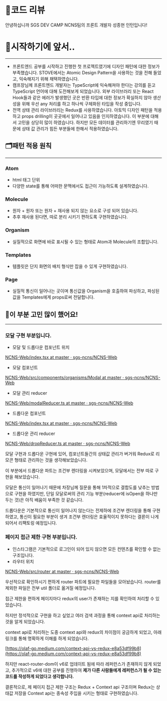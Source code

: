 
# 🤗코드 리뷰

안녕하십니까 SGS DEV CAMP NCNS팀의 프론트 개발자 성종현 인턴입니다!

# 🙌시작하기에 앞서..

---

- 프론트엔드 공부를 시작하고 진행한 첫 프로젝트였기에 디자인 패턴에 대한 정보가 부족했습니다. STOVE에서는 Atomic Design Pattern을 사용하는 것을 전해 들었고, 익숙해지기 위해 채택하였습니다.
- 캠프장님께 프론트엔드 개발자는 TypeScript에 익숙해져야 한다는 강의를 듣고 TypeScript 언어에 대해 도전해보게 되었습니다. 외부 라이브러리 또는 React Hook들과 같은 에러가 발생했던 곳은 반환 타입에 대한 정보가 확실하지 않아 생산성을 위해 우선 any 처리를 하고 하나씩 구체화된 타입을 작성 중입니다.
- 전역 상태 관리 라이브러리는 Redux를 사용하였습니다. 아토믹 디자인 패턴을 적용하고 props drilling이 곳곳에서 일어나고 있음을 인지하였습니다. 이 부분에 대해서 고민을 상당히 많이 하였습니다. 하지만 모든 데이터를 관리하기엔 무리였기 때문에 상태 값 관리가 힘든 부분들에 한해서 적용하였습니다.

## 🗂패턴 적용 원칙

---

### Atom

- html 태그 단위
- 다양한 state를 통해 어떠한 문맥에서도 접근이 가능하도록 설계하였습니다.

### Molecule

- 원자 + 원자 또는 원자 + 재사용 되지 않는 요소로 구성 되어 있습니다.
- 추후 재사용 된다면, 따로 분리 시키기 편하도록 구현하였습니다.

### Organism

- 실질적으로 화면에 바로 표시될 수 있는 형태로 Atom과 Molecule의 조합입니다.

### Templates

- 템플릿은 단지 화면의 배치 형식만 잡을 수 있게 구현하였습니다.

### Page

- 실질적 통신이 일어나는 곳이며 통신값을 Organism을 호출하여 파싱하고, 파싱된 값을 Templates에게 props로써 전달합니다.

## 🤔이 부분 고민 많이 했어요!

---

### 모달 구현 부분입니다.

- 모달 및 드롭다운 컴포넌트 위치

[NCNS-Web/index.tsx at master · sgs-ncns/NCNS-Web](https://github.com/sgs-ncns/NCNS-Web/blob/master/src/router/index.tsx)

- 모달 컴포넌트

[NCNS-Web/src/components/organisms/Modal at master · sgs-ncns/NCNS-Web](https://github.com/sgs-ncns/NCNS-Web/tree/master/src/components/organisms/Modal)

- 모달 관리 reducer

[NCNS-Web/modalReducer.ts at master · sgs-ncns/NCNS-Web](https://github.com/sgs-ncns/NCNS-Web/blob/master/src/reducers/modalReducer.ts)

- 드롭다운 컴포넌트

[NCNS-Web/index.tsx at master · sgs-ncns/NCNS-Web](https://github.com/sgs-ncns/NCNS-Web/blob/master/src/components/molecules/Dropdown/index.tsx)

- 드롭다운 관리 reducer

[NCNS-Web/dropReducer.ts at master · sgs-ncns/NCNS-Web](https://github.com/sgs-ncns/NCNS-Web/blob/master/src/reducers/dropReducer.ts)

모달 구현과 드롭다운 구현에 있어, 컴포넌트들간의 상태값 관리가 버거워 Redux로 리모콘 형태로 관리하는 것을 생각해보았습니다.

이 부분에서 드롭다운 파트는 조건부 렌더링을 시켜보았으며, 모달에서는 전부 따로 구현을 해보았습니다.

모달은 통신이 일어나기 때문에 차장님께 질문을 통해 1차적으로 결합도를 낮추는 방법으로 구현을 하였지만, 단일 모달로써의 관리 기능 부분(reducer에 isOpen을 하나만 두는 것)은 아직 배움이 부족한 것 같습니다.

드롭다운은 기본적으로 통신이 일어나지 않는다는 전제하에 조건부 렌더링을 통해 구현하였고, 통신이 필요한 부분이 생겨 조건부 렌더링은 효율적이지 못하다는 결론이 나게 되어서 리팩토링 예정입니다.

### 페이지 접근 제한 구현 부분입니다.

- 인스타그램은 기본적으로 로그인이 되어 있지 않으면 모든 컨텐츠를 확인할 수 없는 구조입니다.
- 라우터 위치

[NCNS-Web/src/router at master · sgs-ncns/NCNS-Web](https://github.com/sgs-ncns/NCNS-Web/tree/master/src/router)

우선적으로 확인하시기 편하게 router 파트에 필요한 파일들을 모아놨습니다. router를 제외한 파일은 전부 util 폴더로 옮겨질 예정입니다.

접근 제한을 편하게 페이지마다 redux의 user가 존재하는 지를 확인하여 처리할 수 있었습니다.

하지만 정석적으로 구현을 하고 싶었고 여러 검색 과정을 통해 context api로 처리하는 것을 알게 되었습니다.

context api로 처리하는 도중 context api와 redux의 차이점이 궁금하게 되었고, 아래 링크를 통해 명확하게 이해를 하게 되었습니다.

[https://olaf-go.medium.com/context-api-vs-redux-e8a53df99b8](https://olaf-go.medium.com/context-api-vs-redux-e8a53df99b8)

하지만 react-router-dom이 v6로 업데이트 됨에 따라 레퍼런스가 존재하지 않게 되었고, 추가적으로 v6에 대한 공부를 진행하여 **제가 다른 사람들에게 레퍼런스가 될 수 있는 코드를 작성하게 되었다고 생각합니다.**

결론적으로, 제 페이지 접근 제한 구조는 Redux + Context api 구조이며 Redux는 상태값 저장을 Context api는 종속성 주입을 시키는 형태로 구현하였습니다.
